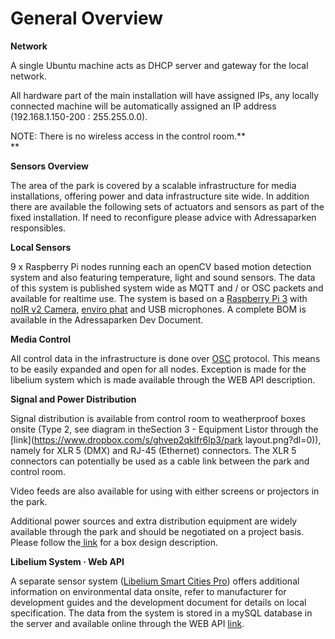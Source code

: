 # General Overview

**Network**

A single Ubuntu machine acts as DHCP server and gateway for the local network.

All hardware part of the main installation will have assigned IPs, any locally connected machine will be automatically assigned an IP address \(192.168.1.150-200 : 255.255.0.0\).

NOTE: There is no wireless access in the control room.**              
**

**Sensors Overview**

The area of the park is covered by a scalable infrastructure for media installations, offering power and data infrastructure site wide. In addition there are available the following sets of actuators and sensors as part of the fixed installation. If need to reconfigure please advice with Adressaparken responsibles.

**Local Sensors**

9 x Raspberry Pi nodes running each an openCV based motion detection system and also featuring temperature, light and sound sensors. The data of this system is published system wide as MQTT and / or OSC packets and available for realtime use. The system is based on a [Raspberry Pi 3](https://www.raspberrypi.org/products/raspberry-pi-3-model-b/) with [noIR v2 Camera](https://www.raspberrypi.org/products/pi-noir-camera-v2/), [enviro phat](https://shop.pimoroni.com/products/enviro-phat) and USB microphones. A complete BOM is available in the Adressaparken Dev Document.

**Media Control**

All control data in the infrastructure is done over [OSC](https://en.wikipedia.org/wiki/Open_Sound_Control) protocol. This means to be easily expanded and open for all nodes. Exception is made for the libelium system which is made available through the WEB API description.

**Signal and Power Distribution**

Signal distribution is available from control room to weatherproof boxes onsite \(Type 2, see diagram in theSection 3 - Equipment Listor through the [link](https://www.dropbox.com/s/ghvep2qklfr6lp3/park layout.png?dl=0)\), namely for XLR 5 \(DMX\) and RJ-45 \(Ethernet\) connectors. The XLR 5 connectors can potentially be used as a cable link between the park and control room.

Video feeds are also available for using with either screens or projectors in the park.

Additional power sources and extra distribution equipment are widely available through the park and should be negotiated on a project basis. Please follow the[ link](https://www.dropbox.com/s/035mc3y8hauur0i/Sensorboks-innredning.pdf?dl=0) for a box design description.

**Libelium System · Web API**

A separate sensor system \([Libelium Smart Cities Pro](http://www.libelium.com/new-smart-cities-platform-air-quality-dust-sound-light-precision-sensors/)\) offers additional information on environmental data onsite, refer to manufacturer for development guides and the development document for details on local specification. The data from the system is stored in a mySQL database in the server and available online through the WEB API [link](https://parken.perseum.com).

